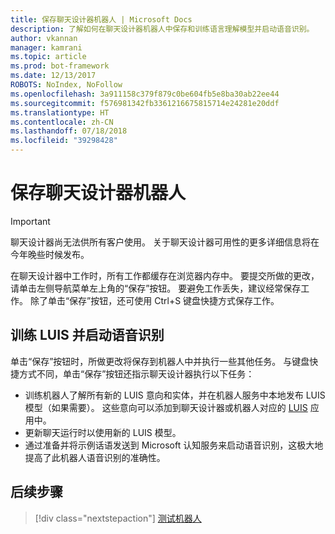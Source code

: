 ```yaml
---
title: 保存聊天设计器机器人 | Microsoft Docs
description: 了解如何在聊天设计器机器人中保存和训练语言理解模型并启动语音识别。
author: vkannan
manager: kamrani
ms.topic: article
ms.prod: bot-framework
ms.date: 12/13/2017
ROBOTS: NoIndex, NoFollow
ms.openlocfilehash: 3a911158c379f879c0be604fb5e8ba30ab22ee44
ms.sourcegitcommit: f576981342fb3361216675815714e24281e20ddf
ms.translationtype: HT
ms.contentlocale: zh-CN
ms.lasthandoff: 07/18/2018
ms.locfileid: "39298428"
---
```

# <a name="saving-your-conversation-designer-bot"></a>保存聊天设计器机器人
> [!IMPORTANT]
> 聊天设计器尚无法供所有客户使用。 关于聊天设计器可用性的更多详细信息将在今年晚些时候发布。

在聊天设计器中工作时，所有工作都缓存在浏览器内存中。 要提交所做的更改，请单击左侧导航菜单左上角的“保存”按钮。 要避免工作丢失，建议经常保存工作。 除了单击“保存”按钮，还可使用 Ctrl+S 键盘快捷方式保存工作。

## <a name="trains-luis-and-primes-speech-recognition"></a>训练 LUIS 并启动语音识别

单击“保存”按钮时，所做更改将保存到机器人中并执行一些其他任务。 与键盘快捷方式不同，单击“保存”按钮还指示聊天设计器执行以下任务：

- 训练机器人了解所有新的 LUIS 意向和实体，并在机器人服务中本地发布 LUIS 模型（如果需要）。 这些意向可以添加到聊天设计器或机器人对应的 [LUIS](https://luis.ai) 应用中。
- 更新聊天运行时以使用新的 LUIS 模型。
- 通过准备并将示例话语发送到 Microsoft 认知服务来启动语音识别，这极大地提高了此机器人语音识别的准确性。

## <a name="next-step"></a>后续步骤
> [!div class="nextstepaction"]
> [测试机器人](conversation-designer-debug-bot.md)
